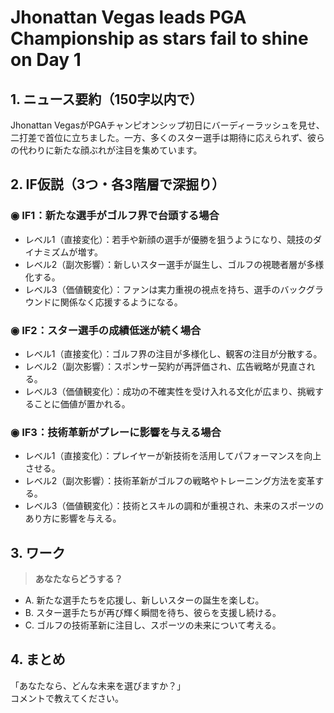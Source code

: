 # Jhonattan Vegas leads PGA Championship as stars fail to shine on Day 1

## 1. ニュース要約（150字以内で）
Jhonattan VegasがPGAチャンピオンシップ初日にバーディーラッシュを見せ、二打差で首位に立ちました。一方、多くのスター選手は期待に応えられず、彼らの代わりに新たな顔ぶれが注目を集めています。

## 2. IF仮説（3つ・各3階層で深掘り）

### ◉ IF1：新たな選手がゴルフ界で台頭する場合
- レベル1（直接変化）：若手や新顔の選手が優勝を狙うようになり、競技のダイナミズムが増す。
- レベル2（副次影響）：新しいスター選手が誕生し、ゴルフの視聴者層が多様化する。
- レベル3（価値観変化）：ファンは実力重視の視点を持ち、選手のバックグラウンドに関係なく応援するようになる。

### ◉ IF2：スター選手の成績低迷が続く場合
- レベル1（直接変化）：ゴルフ界の注目が多様化し、観客の注目が分散する。
- レベル2（副次影響）：スポンサー契約が再評価され、広告戦略が見直される。
- レベル3（価値観変化）：成功の不確実性を受け入れる文化が広まり、挑戦することに価値が置かれる。

### ◉ IF3：技術革新がプレーに影響を与える場合
- レベル1（直接変化）：プレイヤーが新技術を活用してパフォーマンスを向上させる。
- レベル2（副次影響）：技術革新がゴルフの戦略やトレーニング方法を変革する。
- レベル3（価値観変化）：技術とスキルの調和が重視され、未来のスポーツのあり方に影響を与える。

## 3. ワーク
> **あなたならどうする？**
- A. 新たな選手たちを応援し、新しいスターの誕生を楽しむ。
- B. スター選手たちが再び輝く瞬間を待ち、彼らを支援し続ける。
- C. ゴルフの技術革新に注目し、スポーツの未来について考える。

## 4. まとめ
「あなたなら、どんな未来を選びますか？」  
コメントで教えてください。